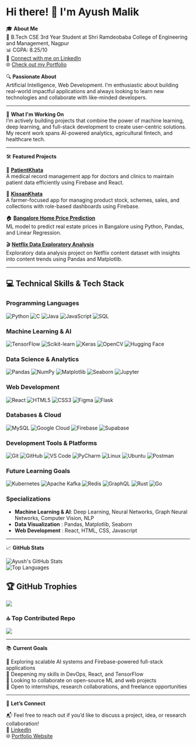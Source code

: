 # Hi there! 👋 I'm Ayush Malik

🎓 **About Me**  
🏫 B.Tech CSE 3rd Year Student at Shri Ramdeobaba College of Engineering and Management, Nagpur  
📊 CGPA: 8.25/10  
💼 [Connect with me on LinkedIn](https://www.linkedin.com/in/ayush-malik-b864432b2/)  
🌐 [Check out my Portfolio](https://ayush-portfolio176.netlify.app/)

🔍 **Passionate About**  
Artificial Intelligence, Web Development. I’m enthusiastic about building real-world impactful applications and always looking to learn new technologies and collaborate with like-minded developers.

---

🚀 **What I'm Working On**  
I’m actively building projects that combine the power of machine learning, deep learning, and full-stack development to create user-centric solutions. My recent work spans AI-powered analytics, agricultural fintech, and healthcare tech.

---

🛠️ **Featured Projects**

📁 [**PatientKhata**](https://github.com/ayussh176/PatientKhata.git)  
A medical record management app for doctors and clinics to maintain patient data efficiently using Firebase and React.

🌾 [**KissanKhata**](https://github.com/ayussh176/KissanKhata.git)  
A farmer-focused app for managing product stock, schemes, sales, and collections with role-based dashboards using Firebase.

🏠 [**Bangalore Home Price Prediction**](https://github.com/ayussh176/house-price-prediction.git)  
ML model to predict real estate prices in Bangalore using Python, Pandas, and Linear Regression.

🎬 [**Netflix Data Exploratory Analysis**](https://github.com/ayussh176/Netflix_data_analysis.git)  
Exploratory data analysis project on Netflix content dataset with insights into content trends using Pandas and Matplotlib.

---

## 💻 Technical Skills & Tech Stack

### Programming Languages
![Python](https://img.shields.io/badge/-Python-3776AB?style=flat-square&logo=python&logoColor=white)
![C](https://img.shields.io/badge/c-%2300599C.svg?style=flat-square&logo=c&logoColor=white)
![Java](https://img.shields.io/badge/-Java-ED8B00?style=flat-square&logo=openjdk&logoColor=white)
![JavaScript](https://img.shields.io/badge/-JavaScript-F7DF1E?style=flat-square&logo=javascript&logoColor=black)
![SQL](https://img.shields.io/badge/-SQL-4479A1?style=flat-square&logo=mysql&logoColor=white)

### Machine Learning & AI
![TensorFlow](https://img.shields.io/badge/-TensorFlow-FF6F00?style=flat-square&logo=tensorflow&logoColor=white)
![Scikit-learn](https://img.shields.io/badge/-Scikit--learn-F7931E?style=flat-square&logo=scikit-learn&logoColor=white)
![Keras](https://img.shields.io/badge/-Keras-D00000?style=flat-square&logo=keras&logoColor=white)
![OpenCV](https://img.shields.io/badge/-OpenCV-5C3EE8?style=flat-square&logo=opencv&logoColor=white)
![Hugging Face](https://img.shields.io/badge/-Hugging%20Face-FFD21E?style=flat-square&logo=huggingface&logoColor=black)

### Data Science & Analytics
![Pandas](https://img.shields.io/badge/-Pandas-150458?style=flat-square&logo=pandas&logoColor=white)
![NumPy](https://img.shields.io/badge/-NumPy-013243?style=flat-square&logo=numpy&logoColor=white)
![Matplotlib](https://img.shields.io/badge/-Matplotlib-11557c?style=flat-square&logo=matplotlib&logoColor=white)
![Seaborn](https://img.shields.io/badge/-Seaborn-3776AB?style=flat-square&logo=python&logoColor=white)
![Jupyter](https://img.shields.io/badge/-Jupyter-F37626?style=flat-square&logo=jupyter&logoColor=white)

### Web Development
![React](https://img.shields.io/badge/-React-61DAFB?style=flat-square&logo=react&logoColor=black)
![HTML5](https://img.shields.io/badge/-HTML5-E34F26?style=flat-square&logo=html5&logoColor=white)
![CSS3](https://img.shields.io/badge/-CSS3-1572B6?style=flat-square&logo=css3&logoColor=white)
![Figma](https://img.shields.io/badge/figma-%23F24E1E.svg?style=flat-square&logo=figma&logoColor=white)
![Flask](https://img.shields.io/badge/-Flask-000000?style=flat-square&logo=flask&logoColor=white)


### Databases & Cloud

![MySQL](https://img.shields.io/badge/-MySQL-4479A1?style=flat-square&logo=mysql&logoColor=white)
![Google Cloud](https://img.shields.io/badge/-Google%20Cloud-4285F4?style=flat-square&logo=google-cloud&logoColor=white)
![Firebase](https://img.shields.io/badge/-Firebase-FFCA28?style=flat-square&logo=firebase&logoColor=black)
![Supabase](https://img.shields.io/badge/-Supabase-3ECF8E?style=flat-square&logo=supabase&logoColor=white)

### Development Tools & Platforms
![Git](https://img.shields.io/badge/-Git-F05032?style=flat-square&logo=git&logoColor=white)
![GitHub](https://img.shields.io/badge/-GitHub-181717?style=flat-square&logo=github&logoColor=white)
![VS Code](https://img.shields.io/badge/-VS%20Code-007ACC?style=flat-square&logo=visual-studio-code&logoColor=white)
![PyCharm](https://img.shields.io/badge/-PyCharm-000000?style=flat-square&logo=pycharm&logoColor=white)
![Linux](https://img.shields.io/badge/-Linux-FCC624?style=flat-square&logo=linux&logoColor=black)
![Ubuntu](https://img.shields.io/badge/-Ubuntu-E95420?style=flat-square&logo=ubuntu&logoColor=white)
![Postman](https://img.shields.io/badge/Postman-FF6C37?style=flat-square&logo=postman&logoColor=white)

### Future Learning Goals
![Kubernetes](https://img.shields.io/badge/-Kubernetes-326CE5?style=flat-square&logo=kubernetes&logoColor=white)
![Apache Kafka](https://img.shields.io/badge/-Apache%20Kafka-231F20?style=flat-square&logo=apache-kafka&logoColor=white)
![Redis](https://img.shields.io/badge/-Redis-DC382D?style=flat-square&logo=redis&logoColor=white)
![GraphQL](https://img.shields.io/badge/-GraphQL-E10098?style=flat-square&logo=graphql&logoColor=white)
![Rust](https://img.shields.io/badge/-Rust-000000?style=flat-square&logo=rust&logoColor=white)
![Go](https://img.shields.io/badge/-Go-00ADD8?style=flat-square&logo=go&logoColor=white)

### Specializations
- **Machine Learning & AI**: Deep Learning, Neural Networks, Graph Neural Networks, Computer Vision, NLP
- **Data Visualization** : Pandas, Matplotlib, Seaborn
- **Web Development** : React, HTML, CSS, Javascript

---

📈 **GitHub Stats**

![Ayush's GitHub Stats](https://github-readme-stats.vercel.app/api?username=ayussh176&show_icons=true&theme=radical)  
![Top Languages](https://github-readme-stats.vercel.app/api/top-langs/?username=ayussh176&layout=compact&theme=radical)

## 🏆 GitHub Trophies
![](https://github-profile-trophy.vercel.app/?username=ayussh176&theme=dracula&no-frame=false&no-bg=false&margin-w=4)

### 🔝 Top Contributed Repo
![](https://github-contributor-stats.vercel.app/api?username=ayussh176&limit=5&theme=dark&combine_all_yearly_contributions=true)

---

📚 **Current Goals**

🔭 Exploring scalable AI systems and Firebase-powered full-stack applications  
🌱 Deepening my skills in DevOps, React, and TensorFlow  
👯 Looking to collaborate on open-source ML and web projects  
💬 Open to internships, research collaborations, and freelance opportunities

---

🤝 **Let’s Connect**

📬 Feel free to reach out if you’d like to discuss a project, idea, or research collaboration!  
💼 [LinkedIn](https://www.linkedin.com/in/ayush-malik-b864432b2/)  
🌐 [Portfolio Website](https://ayush-portfolio176.netlify.app/)
